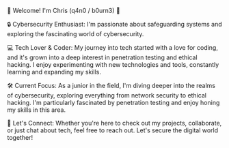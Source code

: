 👋 Welcome! I'm Chris (q4n0 / b0urn3) 🌟

🔒 Cybersecurity Enthusiast: I'm passionate about safeguarding systems and exploring the fascinating world of cybersecurity.

💻 Tech Lover & Coder: My journey into tech started with a love for coding, and it's grown into a deep interest in penetration testing and ethical hacking. I enjoy experimenting with new technologies and tools, constantly learning and expanding my skills.

🛠️ Current Focus: As a junior in the field, I'm diving deeper into the realms of cybersecurity, exploring everything from network security to ethical hacking. I'm particularly fascinated by penetration testing and enjoy honing my skills in this area.

🚀 Let's Connect: Whether you're here to check out my projects, collaborate, or just chat about tech, feel free to reach out. Let's secure the digital world together!
